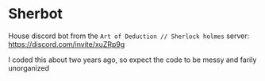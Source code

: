 # Sherbot

House discord bot from the `Art of Deduction // Sherlock holmes` server: https://discord.com/invite/xuZRp9g 

I coded this about two years ago, so expect the code to be messy and farily unorganized